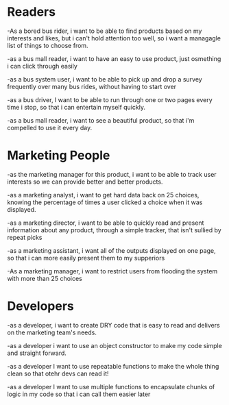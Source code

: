 # Readers

  -As a bored bus rider, i want to be able to find products based on my interests and likes, but i can't hold attention too well, so i want a managagle list of things to choose from.

  -as a bus mall reader, i want to have an easy to use product, just osmething i can click through easily

  -as a bus system user, i want to be able to pick up and drop a survey frequently over many bus rides, without having to start over

  -as a bus driver, I want to be able to run through one or two pages every time i stop, so that i can entertain myself quickly.

  -as a bus mall reader, i want to see a beautiful product, so that i'm compelled to use it every day.


# Marketing People

  -as the marketing manager for this product, i want to be able to track user interests so we can provide better and better products.

  -as a marketing analyst, i want to get hard data back on 25 choices, knowing the percentage of times a user clicked a choice when it was displayed.

  -as a marketing director, i want to be able to quickly read and present information about any product, through a simple tracker, that isn't sullied by repeat picks

  -as a marketing assistant, i want all of the outputs displayed on one page, so that i can more easily present them to my supperiors

  -As a marketing manager, i want to restrict users from flooding the system with more than 25 choices


# Developers

  -as a developer, i want to create DRY code that is easy to read and delivers on the marketing team's needs.

  -as a developer i want to use an object constructor to make my code simple and straight forward.

  -as a developer I want to use repeatable functions to make the whole thing clean so that otehr devs can read it!

  -as a developer I want to use multiple functions to encapsulate chunks of logic in my code so that i can call them easier later
